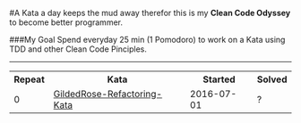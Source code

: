 #A Kata a day keeps the mud away
therefor this is my <b>Clean Code Odyssey</b> to become better programmer.

###My Goal
Spend everyday 25 min (1 Pomodoro) to work on a Kata using TDD and other Clean Code Pinciples.


<hr>	

<table border="0" style="width:100%;">
  <tr>
    <th>Repeat</th>
    <th>Kata</th>
     <th>Started</th>
    <th>Solved</th>
  </tr>
  
  <tr>
    <td>0</td>
    <td><a href="Katas/src/gildedrose/README.md">
    GildedRose-Refactoring-Kata</a></td>
    <td>2016-07-01</td>
    <td>?</td>
  </tr>
    
</table>
